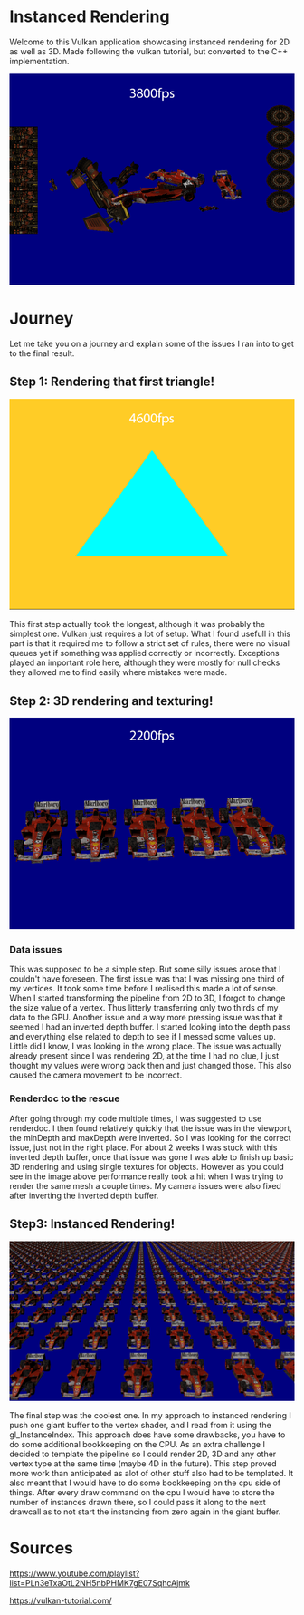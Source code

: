 # Instanced Rendering 

Welcome to this Vulkan application showcasing instanced rendering for 2D as well as 3D. Made following the vulkan tutorial, but converted to the C++ implementation.

![Alt text](Readme/Overview.png)
# Journey
Let me take you on a journey and explain some of the issues I ran into to get to the final result.
## Step 1: Rendering that first triangle!
![Alt text](Readme/RenderingTriangles.png)

This first step actually took the longest, although it was probably the simplest one. Vulkan just requires a lot of setup. What I found usefull in this part is that it required me to follow a strict set of rules, there were no visual queues yet if something was applied correctly or incorrectly. Exceptions played an important role here, although they were mostly for null checks they allowed me to find easily where mistakes were made.  
## Step 2: 3D rendering and texturing!
![Alt text](Readme/NotInstanceRendering.png)

### Data issues
This was supposed to be a simple step. But some silly issues arose that I couldn't have foreseen. The first issue was that I was missing one third of my vertices. It took some time before I realised this made a lot of sense. When I started transforming the pipeline from 2D to 3D, I forgot to change the size value of a vertex. Thus litterly transferring only two thirds of my data to the GPU. Another issue and a way more pressing issue was that it seemed I had an inverted depth buffer. I started looking into the depth pass and everything else related to depth to see if I messed some values up. Little did I know, I was looking in the wrong place. The issue was actually already present since I was rendering 2D, at the time I had no clue, I just thought my values were wrong back then and just changed those. 
This also caused the camera movement to be incorrect.
### Renderdoc to the rescue
After going through my code multiple times, I was suggested to use renderdoc. I then found relatively quickly that the issue was in the viewport, the minDepth and maxDepth were inverted. So I was looking for the correct issue, just not in the right place. For about 2 weeks I was stuck with this inverted depth buffer, once that issue was gone I was able to finish up basic 3D rendering and using single textures for objects. However as you could see in the image above performance really took a hit when I was trying to render the same mesh a couple times. My camera issues were also fixed after inverting the inverted depth buffer.
## Step3: Instanced Rendering!
![Alt text](Readme/Thumbnail.png)

The final step was the coolest one. In my approach to instanced rendering I push one giant buffer to the vertex shader, and I read from it using the gl_InstanceIndex. This approach does have some drawbacks, you have to do some additional bookkeeping on the CPU. As an extra challenge I decided to template the pipeline so I could render 2D, 3D and any other vertex type at the same time (maybe 4D in the future). This step proved more work than anticipated as alot of other stuff also had to be templated. It also meant that I would have to do some bookkeeping on the cpu side of things. After every draw command on the cpu I would have to store the number of instances drawn there, so I could pass it along to the next drawcall as to not start the instancing from zero again in the giant buffer.

# Sources
https://www.youtube.com/playlist?list=PLn3eTxaOtL2NH5nbPHMK7gE07SqhcAjmk

https://vulkan-tutorial.com/
